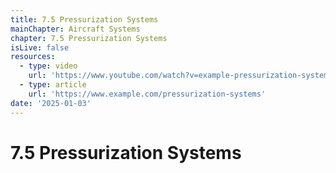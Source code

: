 ```yaml
---
title: 7.5 Pressurization Systems
mainChapter: Aircraft Systems
chapter: 7.5 Pressurization Systems
isLive: false
resources:
  - type: video
    url: 'https://www.youtube.com/watch?v=example-pressurization-systems'
  - type: article
    url: 'https://www.example.com/pressurization-systems'
date: '2025-01-03'
---
```


# 7.5 Pressurization Systems
